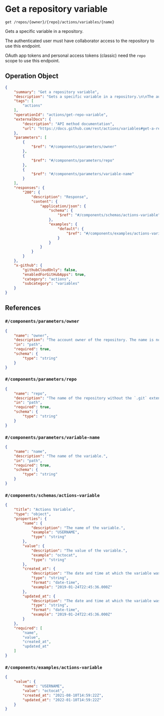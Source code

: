 # Get a repository variable

`get /repos/{owner}/{repo}/actions/variables/{name}`

Gets a specific variable in a repository.

The authenticated user must have collaborator access to the repository to use this endpoint.

OAuth app tokens and personal access tokens (classic) need the `repo` scope to use this endpoint.

## Operation Object

```json
{
    "summary": "Get a repository variable",
    "description": "Gets a specific variable in a repository.\n\nThe authenticated user must have collaborator access to the repository to use this endpoint.\n\nOAuth app tokens and personal access tokens (classic) need the `repo` scope to use this endpoint.",
    "tags": [
        "actions"
    ],
    "operationId": "actions/get-repo-variable",
    "externalDocs": {
        "description": "API method documentation",
        "url": "https://docs.github.com/rest/actions/variables#get-a-repository-variable"
    },
    "parameters": [
        {
            "$ref": "#/components/parameters/owner"
        },
        {
            "$ref": "#/components/parameters/repo"
        },
        {
            "$ref": "#/components/parameters/variable-name"
        }
    ],
    "responses": {
        "200": {
            "description": "Response",
            "content": {
                "application/json": {
                    "schema": {
                        "$ref": "#/components/schemas/actions-variable"
                    },
                    "examples": {
                        "default": {
                            "$ref": "#/components/examples/actions-variable"
                        }
                    }
                }
            }
        }
    },
    "x-github": {
        "githubCloudOnly": false,
        "enabledForGitHubApps": true,
        "category": "actions",
        "subcategory": "variables"
    }
}
```

## References

### `#/components/parameters/owner`

```json
{
    "name": "owner",
    "description": "The account owner of the repository. The name is not case sensitive.",
    "in": "path",
    "required": true,
    "schema": {
        "type": "string"
    }
}
```

### `#/components/parameters/repo`

```json
{
    "name": "repo",
    "description": "The name of the repository without the `.git` extension. The name is not case sensitive.",
    "in": "path",
    "required": true,
    "schema": {
        "type": "string"
    }
}
```

### `#/components/parameters/variable-name`

```json
{
    "name": "name",
    "description": "The name of the variable.",
    "in": "path",
    "required": true,
    "schema": {
        "type": "string"
    }
}
```

### `#/components/schemas/actions-variable`

```json
{
    "title": "Actions Variable",
    "type": "object",
    "properties": {
        "name": {
            "description": "The name of the variable.",
            "example": "USERNAME",
            "type": "string"
        },
        "value": {
            "description": "The value of the variable.",
            "example": "octocat",
            "type": "string"
        },
        "created_at": {
            "description": "The date and time at which the variable was created, in ISO 8601 format':' YYYY-MM-DDTHH:MM:SSZ.",
            "type": "string",
            "format": "date-time",
            "example": "2019-01-24T22:45:36.000Z"
        },
        "updated_at": {
            "description": "The date and time at which the variable was last updated, in ISO 8601 format':' YYYY-MM-DDTHH:MM:SSZ.",
            "type": "string",
            "format": "date-time",
            "example": "2019-01-24T22:45:36.000Z"
        }
    },
    "required": [
        "name",
        "value",
        "created_at",
        "updated_at"
    ]
}
```

### `#/components/examples/actions-variable`

```json
{
    "value": {
        "name": "USERNAME",
        "value": "octocat",
        "created_at": "2021-08-10T14:59:22Z",
        "updated_at": "2022-01-10T14:59:22Z"
    }
}
```